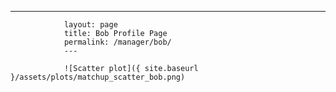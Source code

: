 ---
                layout: page
                title: Bob Profile Page
                permalink: /manager/bob/
                ---

                ![Scatter plot]({ site.baseurl }/assets/plots/matchup_scatter_bob.png)
